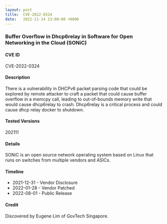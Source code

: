 ```yaml
---
layout: post
title:  CVE-2022-0324
date:   2022-11-14 13:00:00 +0800
---
```


### Buffer Overflow in Dhcp6relay in Software for Open Networking in the Cloud (SONiC)

#### CVE ID

CVE-2022-0324

#### Description

There is a vulnerability in DHCPv6 packet parsing code that could be explored by remote attacker to craft a packet that could cause buffer overflow in a memcpy call, leading to out-of-bounds memory write that would cause dhcp6relay to crash. Dhcp6relay is a critical process and could cause dhcp relay docker to shutdown.

#### Tested Versions

202111

#### Details

SONiC is an open source network operating system based on Linux that runs on switches from multiple vendors and ASICs. 

#### Timeline

* 2021-12-31 - Vendor Disclosure
* 2022-01-28 - Vendor Patched
* 2022-08-01 - Public Release

#### Credit

Discovered by Eugene Lim of GovTech Singapore.
